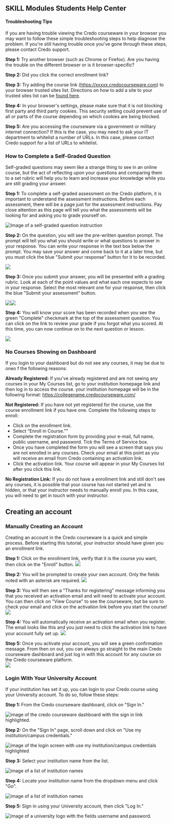 ## SKILL Modules Students Help Center

#### Troubleshooting Tips

If you are having trouble viewing the Credo courseware in your browser you may want to follow these simple troubleshooting steps to help diagnose the problem. If you're still having trouble once you've gone through these steps, please contact Credo support.

**Step 1:** Try another browser (such as Chrome or Firefox). Are you having the trouble on the different browser or is it browser-specific?

**Step 2:** Did you click the correct enrollment link?

**Step 3:** Try adding the course link (https://xxxxx.credocourseware.com) to your browser trusted sites list. Directions on how to add a site to your trusted sites list can be [found here](https://itkb.csulb.edu/display/help/How+to+Add+Trusted+Sites+in+IE,+Chrome,+and+Firefox).

**Step 4:** In your browser's settings, please make sure that it is not blocking first party and third party cookies. This security setting could prevent use of all or parts of the course depending on which cookies are being blocked.

**Step 5:** Are you accessing the courseware via a government or military internet connection? If this is the case, you may need to ask your IT department to whitelist a number of URLs. In this case, please contact Credo support for a list of URLs to whitelist.

### How to Complete a Self-Graded Question

Self-graded questions may seem like a strange thing to see in an online course, but the act of reflecting upon your questions and comparing them to a set rubric will help you to learn and increase your knowledge while you are still grading your answer. 

**Step 1:** To complete a self-graded assessment on the Credo platform, it is important to understand the assessment instructions. Before each assessment, there will be a page just for the assessment instructions. Pay close attention as this page will tell you what the assessments will be looking for and asking you to grade yourself on.

![Image of a self-graded question instruction](//cdn.credoreference.com/client-7446/help-center/2016/students/1.png)

**Step 2:** On the question, you will see the pre-written question prompt. The prompt will tell you what you should write or what questions to answer in your response. You can write your response in the text box below the prompt. You may save your answer and come back to it at a later time, but you must click the blue "Submit your response" button for it to be recorded.

![](//cdn.credoreference.com/client-7446/help-center/2016/students/2.png)

**Step 3:** Once you submit your answer, you will be presented with a grading rubric. Look at each of the point values and what each one expects to see in your response. Select the most relevant one for your response, then click the blue "Submit your assessment" button. 

![](//cdn.credoreference.com/client-7446/help-center/2016/students/3.png)![](//cdn.credoreference.com/client-7446/help-center/2016/students/4.png)

**Step 4:** You will know your score has been recorded when you see the green "Complete" checkmark at the top of the assessment question. You can click on the link to review your grade if you forgot what you scored. At this time, you can now continue on to the next question or lesson.

![](//cdn.credoreference.com/client-7446/help-center/2016/students/5.png)

### No Courses Showing on Dashboard

If you login to your dashboard but do not see any courses, it may be due to oneo f the following reasons:

**Already Registered:** If you've already registered and are not seeing any courses in your My Courses list, go to your institution homepage link and then log in to access the course. your institution homepage will be in the following format: https://collegename.credocourseware.com/

**Not Registered:** If you have not yet registered for the course, use the course enrollment link if you have one. Complete the following steps to enroll:

*   Click on the enrollment link.
*   Select “Enroll in Course.""
*   Complete the registration form by providing your e-mail, full name, public username, and password. Tick the Terms of Service box.
*   Once you have completed the form you will see a screen that says you are not enrolled in any courses. Check your email at this point as you will receive an email from Credo containing an activation link.
*   Click the activation link. Your course will appear in your My Courses list after you click this link.

**No Registration Link:** If you do not have a enrollment link and still don't see any courses, it is possible that your course has not started yet and is hidden, or that your instructor needs to manually enroll you. In this case, you will need to get in touch with your instructor.

## Creating an account

### Manually Creating an Account

Creating an account in the Credo courseware is a quick and simple process. Before starting this tutorial, your instructor should have given you an enrollment link.

**Step 1:** Click on the enrollment link, verify that it is the course you want, then click on the "Enroll" button.
![](https://cdn.credoreference.com/client-7446/help-center/2016/enrollment/self-3.png)

**Step 2:** You will be prompted to create your own account. Only the fields noted with an asterisk are required.
![](https://cdn.credoreference.com/client-7446/help-center/2016/enrollment/self-4.png)

**Step 3:** You will then see a "Thanks for registering" message informing you that you received an activation email and will need to activate your account. You can then click on "View Course" to see the courseware, but be sure to check your email and click on the activation link before you start the course!
![](https://cdn.credoreference.com/client-7446/help-center/2016/enrollment/self-6.png)

**Step 4:** You will automatically receive an activation email when you register. The email looks like this and you just need to click the activation link to have your account fully set up.
![](https://cdn.credoreference.com/client-7446/help-center/2016/enrollment/self-7.png)

**Step 5:** Once you activate your account, you will see a green confirmation message. From then on out, you can always go straight to the main Credo courseware dashboard and just log in with this account for any course on the Credo courseware platform.  
![](https://cdn.credoreference.com/client-7446/help-center/2016/enrollment/self-8.png)


### Login With Your University Account

If your institution has set it up, you can login to your Credo course using your University account. To do so, follow these steps:

**Step 1:** From the Credo courseware dashboard, click on "Sign In."

![image of the credo courseware dashboard with the sign in link highlighted.](//cdn.credoreference.com/client-7446/help-center/2016/enrollment/sso-1.png)

**Step 2:** On the "Sign In" page, scroll down and click on "Use my institution/campus credentials."

![image of the login screen with use my institution/campus credentials highlighted](//cdn.credoreference.com/client-7446/help-center/2016/enrollment/sso-2.png)

**Step 3:** Select your institution name from the list.

![image of a list of institution names](//cdn.credoreference.com/client-7446/help-center/2016/enrollment/sso-3.png)

**Step 4:** Locate your institution name from the dropdown menu and click "Go".

![image of a list of institution names](//cdn.credoreference.com/client-7446/help-center/2016/enrollment/sso-4.png)

**Step 5:** Sign in using your University account, then click "Log In."

![image of a university logo with the fields username and password.](//cdn.credoreference.com/client-7446/help-center/2016/enrollment/sso-5.png)

